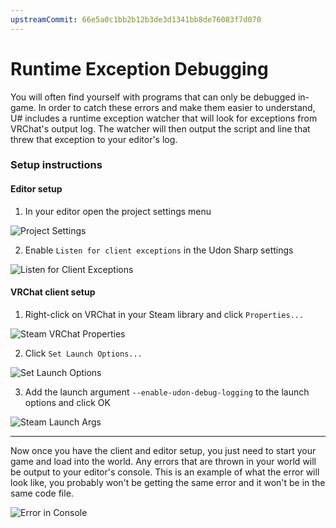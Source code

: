 ```yaml
---
upstreamCommit: 66e5a0c1bb2b12b3de3d1341bb8de76083f7d070
---
```


# Runtime Exception Debugging

You will often find yourself with programs that can only be debugged in-game. In order to catch these errors and make them easier to understand, U# includes a runtime exception watcher that will look for exceptions from VRChat's output log. The watcher will then output the script and line that threw that exception to your editor's log.

### Setup instructions
#### Editor setup
1. In your editor open the project settings menu 

![Project Settings](/udonsharp.docs.vrchat.com/images/red-1.png)

2. Enable `Listen for client exceptions` in the Udon Sharp settings 

![Listen for Client Exceptions](/udonsharp.docs.vrchat.com/images/red-2.png)

#### VRChat client setup
1. Right-click on VRChat in your Steam library and click `Properties...`

![Steam VRChat Properties](/udonsharp.docs.vrchat.com/images/red-3.png)

2. Click `Set Launch Options...`

![Set Launch Options](/udonsharp.docs.vrchat.com/images/red-4.png)

3. Add the launch argument `--enable-udon-debug-logging` to the launch options and click OK

![Steam Launch Args](/udonsharp.docs.vrchat.com/images/red-5.png)


***

Now once you have the client and editor setup, you just need to start your game and load into the world. Any errors that are thrown in your world will be output to your editor's console. This is an example of what the error will look like, you probably won't be getting the same error and it won't be in the same code file.

![Error in Console](/udonsharp.docs.vrchat.com/images/red-6.png)